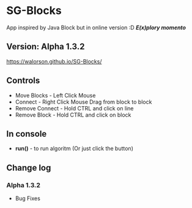 # SG-Blocks
App inspired by Java Block but in online version :D
 ***E(x)plory momento***
## Version: Alpha 1.3.2
https://walorson.github.io/SG-Blocks/

## Controls
* Move Blocks - Left Click Mouse
* Connect - Right Click Mouse Drag from block to block
* Remove Connect - Hold CTRL and click on line
* Remove Block - Hold CTRL and click on block

## In console
* **run()** - to run algoritm (Or just click the button)

## Change log
### Alpha 1.3.2
* Bug Fixes
